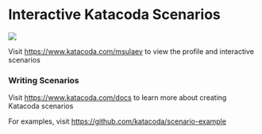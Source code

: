 # Interactive Katacoda Scenarios

[![](http://shields.katacoda.com/katacoda/msulaev/count.svg)](https://www.katacoda.com/msulaev "Get your profile on Katacoda.com")

Visit https://www.katacoda.com/msulaev to view the profile and interactive scenarios

### Writing Scenarios
Visit https://www.katacoda.com/docs to learn more about creating Katacoda scenarios

For examples, visit https://github.com/katacoda/scenario-example
